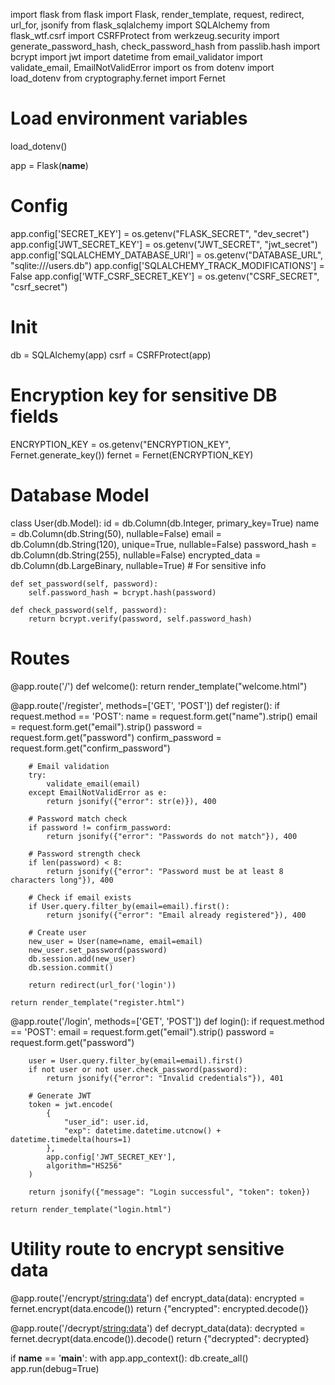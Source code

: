 import flask
from flask import Flask, render_template, request, redirect, url_for, jsonify
from flask_sqlalchemy import SQLAlchemy
from flask_wtf.csrf import CSRFProtect
from werkzeug.security import generate_password_hash, check_password_hash
from passlib.hash import bcrypt
import jwt
import datetime
from email_validator import validate_email, EmailNotValidError
import os
from dotenv import load_dotenv
from cryptography.fernet import Fernet

# Load environment variables
load_dotenv()

app = Flask(__name__)

# Config
app.config['SECRET_KEY'] = os.getenv("FLASK_SECRET", "dev_secret")
app.config['JWT_SECRET_KEY'] = os.getenv("JWT_SECRET", "jwt_secret")
app.config['SQLALCHEMY_DATABASE_URI'] = os.getenv("DATABASE_URL", "sqlite:///users.db")
app.config['SQLALCHEMY_TRACK_MODIFICATIONS'] = False
app.config['WTF_CSRF_SECRET_KEY'] = os.getenv("CSRF_SECRET", "csrf_secret")

# Init
db = SQLAlchemy(app)
csrf = CSRFProtect(app)

# Encryption key for sensitive DB fields
ENCRYPTION_KEY = os.getenv("ENCRYPTION_KEY", Fernet.generate_key())
fernet = Fernet(ENCRYPTION_KEY)

# Database Model
class User(db.Model):
    id = db.Column(db.Integer, primary_key=True)
    name = db.Column(db.String(50), nullable=False)
    email = db.Column(db.String(120), unique=True, nullable=False)
    password_hash = db.Column(db.String(255), nullable=False)
    encrypted_data = db.Column(db.LargeBinary, nullable=True)  # For sensitive info

    def set_password(self, password):
        self.password_hash = bcrypt.hash(password)

    def check_password(self, password):
        return bcrypt.verify(password, self.password_hash)


# Routes
@app.route('/')
def welcome():
    return render_template("welcome.html")

@app.route('/register', methods=['GET', 'POST'])
def register():
    if request.method == 'POST':
        name = request.form.get("name").strip()
        email = request.form.get("email").strip()
        password = request.form.get("password")
        confirm_password = request.form.get("confirm_password")

        # Email validation
        try:
            validate_email(email)
        except EmailNotValidError as e:
            return jsonify({"error": str(e)}), 400

        # Password match check
        if password != confirm_password:
            return jsonify({"error": "Passwords do not match"}), 400

        # Password strength check
        if len(password) < 8:
            return jsonify({"error": "Password must be at least 8 characters long"}), 400

        # Check if email exists
        if User.query.filter_by(email=email).first():
            return jsonify({"error": "Email already registered"}), 400

        # Create user
        new_user = User(name=name, email=email)
        new_user.set_password(password)
        db.session.add(new_user)
        db.session.commit()

        return redirect(url_for('login'))

    return render_template("register.html")

@app.route('/login', methods=['GET', 'POST'])
def login():
    if request.method == 'POST':
        email = request.form.get("email").strip()
        password = request.form.get("password")

        user = User.query.filter_by(email=email).first()
        if not user or not user.check_password(password):
            return jsonify({"error": "Invalid credentials"}), 401

        # Generate JWT
        token = jwt.encode(
            {
                "user_id": user.id,
                "exp": datetime.datetime.utcnow() + datetime.timedelta(hours=1)
            },
            app.config['JWT_SECRET_KEY'],
            algorithm="HS256"
        )

        return jsonify({"message": "Login successful", "token": token})

    return render_template("login.html")


# Utility route to encrypt sensitive data
@app.route('/encrypt/<string:data>')
def encrypt_data(data):
    encrypted = fernet.encrypt(data.encode())
    return {"encrypted": encrypted.decode()}

@app.route('/decrypt/<string:data>')
def decrypt_data(data):
    decrypted = fernet.decrypt(data.encode()).decode()
    return {"decrypted": decrypted}


if __name__ == '__main__':
    with app.app_context():
        db.create_all()
    app.run(debug=True)
